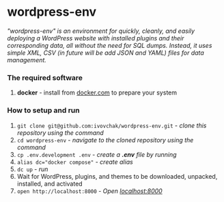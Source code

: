 # wordpress-env

_"wordpress-env" is an environment for quickly, cleanly, and easily deploying a WordPress website with installed plugins and their corresponding data, all without the need for SQL dumps. Instead, it uses simple XML, CSV (in future will be add JSON and YAML) files for data management._


### The required software
  1. **docker** - install from [docker.com](https://www.docker.com/) to prepare your system


### How to setup and run

  1. `git clone git@github.com:ivovchak/wordpress-env.git` - _clone this repository using the command_
  2. `cd wordpress-env` - _navigate to the cloned repository using the command_
  3. `cp .env.development .env` - _create a **.env** file by running_
  4. `alias dc="docker compose"` - _create alias_
  5. `dc up` - _run_
  6. Wait for WordPress, plugins, and themes to be downloaded, unpacked, installed, and activated
  7. `open http://localhost:8000` - _Open [localhost:8000](http://localhost:8000/)_
